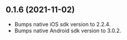 ## 0.1.6 (2021-11-02)

* Bumps native iOS sdk version to 2.2.4.
* Bumps native Android sdk version to 3.0.2.
